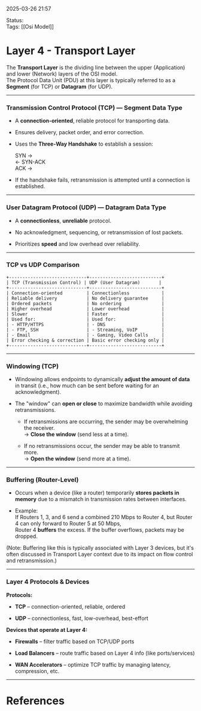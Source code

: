 2025-03-26 21:57

Status:  
Tags: [[Osi Model]]

# Layer 4 - Transport Layer

The **Transport Layer** is the dividing line between the upper (Application) and lower (Network) layers of the OSI model.  
The Protocol Data Unit (PDU) at this layer is typically referred to as a **Segment** (for TCP) or **Datagram** (for UDP).

---

### Transmission Control Protocol (TCP) — Segment Data Type

- A **connection-oriented**, reliable protocol for transporting data.
    
- Ensures delivery, packet order, and error correction.
    
- Uses the **Three-Way Handshake** to establish a session:
    
    SYN →  
    ← SYN-ACK  
    ACK →
    
- If the handshake fails, retransmission is attempted until a connection is established.
    

---

### User Datagram Protocol (UDP) — Datagram Data Type

- A **connectionless**, **unreliable** protocol.
    
- No acknowledgment, sequencing, or retransmission of lost packets.
    
- Prioritizes **speed** and low overhead over reliability.
    

---

### TCP vs UDP Comparison

```
+-----------------------------+---------------------------+
| TCP (Transmission Control) | UDP (User Datagram)       |
+-----------------------------+---------------------------+
| Connection-oriented         | Connectionless            |
| Reliable delivery           | No delivery guarantee     |
| Ordered packets             | No ordering               |
| Higher overhead             | Lower overhead            |
| Slower                      | Faster                    |
| Used for:                   | Used for:                 |
| - HTTP/HTTPS                | - DNS                     |
| - FTP, SSH                  | - Streaming, VoIP         |
| - Email                     | - Gaming, Video Calls     |
| Error checking & correction | Basic error checking only |
+-----------------------------+---------------------------+

```

---

### Windowing (TCP)

- Windowing allows endpoints to dynamically **adjust the amount of data** in transit (i.e., how much can be sent before waiting for an acknowledgment).
    
- The "window" can **open or close** to maximize bandwidth while avoiding retransmissions.
    
    - If retransmissions are occurring, the sender may be overwhelming the receiver.  
        → **Close the window** (send less at a time).
        
    - If no retransmissions occur, the sender may be able to transmit more.  
        → **Open the window** (send more at a time).
        

---

### Buffering (Router-Level)

- Occurs when a device (like a router) temporarily **stores packets in memory** due to a mismatch in transmission rates between interfaces.
    
- Example:  
    If Routers 1, 3, and 6 send a combined 210 Mbps to Router 4, but Router 4 can only forward to Router 5 at 50 Mbps,  
    Router 4 **buffers** the excess. If the buffer overflows, packets may be dropped.
    

(Note: Buffering like this is typically associated with Layer 3 devices, but it's often discussed in Transport Layer context due to its impact on flow control and retransmission.)

---

### Layer 4 Protocols & Devices

**Protocols:**

- **TCP** – connection-oriented, reliable, ordered
    
- **UDP** – connectionless, fast, low-overhead, best-effort
    

**Devices that operate at Layer 4:**

- **Firewalls** – filter traffic based on TCP/UDP ports
    
- **Load Balancers** – route traffic based on Layer 4 info (like ports/services)
    
- **WAN Accelerators** – optimize TCP traffic by managing latency, compression, etc.
    

---

# References